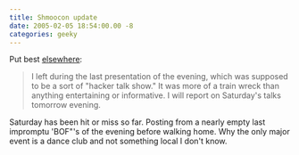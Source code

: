 ```yaml
---
title: Shmoocon update
date: 2005-02-05 18:54:00.00 -8
categories: geeky
---
```

Put best [elsewhere](http://taosecurity.blogspot.com/2005/02/shmoocon-begins-i-am-happy-to-report.html):


> I left during the last presentation of the evening, which was supposed to be a sort of "hacker talk show." It was more of a train wreck than anything entertaining or informative. I will report on Saturday's talks tomorrow evening.

Saturday has been hit or miss so far. Posting from a nearly empty last impromptu 'BOF"'s of the evening before walking home. Why the only major event is a dance club and not something local I don't know.
